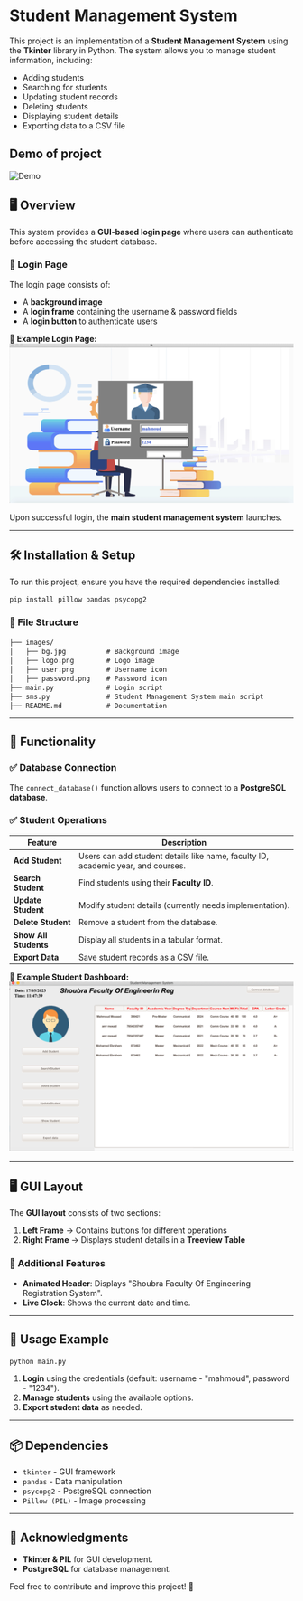 # Student Management System

This project is an implementation of a **Student Management System** using the **Tkinter** library in Python. The system allows you to manage student information, including:
- Adding students
- Searching for students
- Updating student records
- Deleting students
- Displaying student details
- Exporting data to a CSV file
## Demo of project 
![Demo](ProjectDemo.gif)
## 🖥️ Overview

This system provides a **GUI-based login page** where users can authenticate before accessing the student database.

### 🔹 Login Page
The login page consists of:
- A **background image**
- A **login frame** containing the username & password fields
- A **login button** to authenticate users

📌 **Example Login Page:**
![Login Page](loginPage.png)

Upon successful login, the **main student management system** launches.

---
## 🛠 Installation & Setup

To run this project, ensure you have the required dependencies installed:
```sh
pip install pillow pandas psycopg2
```

### 📂 File Structure
```
├── images/
│   ├── bg.jpg          # Background image
│   ├── logo.png        # Logo image
│   ├── user.png        # Username icon
│   ├── password.png    # Password icon
├── main.py             # Login script
├── sms.py              # Student Management System main script
├── README.md           # Documentation
```

---
## 🚀 Functionality

### ✅ Database Connection
The `connect_database()` function allows users to connect to a **PostgreSQL database**.

### ✅ Student Operations
| Feature | Description |
|---------|------------|
| **Add Student** | Users can add student details like name, faculty ID, academic year, and courses. |
| **Search Student** | Find students using their **Faculty ID**. |
| **Update Student** | Modify student details (currently needs implementation). |
| **Delete Student** | Remove a student from the database. |
| **Show All Students** | Display all students in a tabular format. |
| **Export Data** | Save student records as a CSV file. |

📌 **Example Student Dashboard:**
![Dashboard](Dashboard.png)

---
## 🖥️ GUI Layout
The **GUI layout** consists of two sections:
1. **Left Frame** → Contains buttons for different operations
2. **Right Frame** → Displays student details in a **Treeview Table**

### 🎨 Additional Features
- **Animated Header**: Displays "Shoubra Faculty Of Engineering Registration System".
- **Live Clock**: Shows the current date and time.

---
## 📌 Usage Example
```sh
python main.py
```
1. **Login** using the credentials (default: username - "mahmoud", password - "1234").
2. **Manage students** using the available options.
3. **Export student data** as needed.

---
## 📦 Dependencies
- `tkinter` - GUI framework
- `pandas` - Data manipulation
- `psycopg2` - PostgreSQL connection
- `Pillow (PIL)` - Image processing

---
## 🔗 Acknowledgments
- **Tkinter & PIL** for GUI development.
- **PostgreSQL** for database management.

Feel free to contribute and improve this project! 🚀

